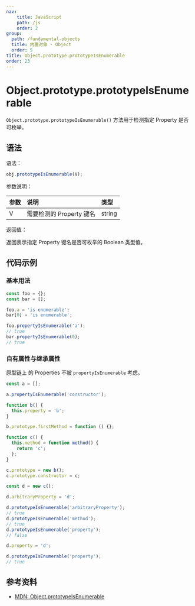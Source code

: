 ```yaml
---
nav:
    title: JavaScript
    path: /js
    order: 2
group:
  path: /fundamental-objects
  title: 内置对象 - Object
  order: 5
title: Object.prototype.prototypeIsEnumerable
order: 23
---
```


# Object.prototype.prototypeIsEnumerable

`Object.prototype.prototypeIsEnumerable()` 方法用于检测指定 Property 是否可枚举。

## 语法

语法：

```js
obj.prototypeIsEnumerable(V);
```

参数说明：

| 参数 | 说明                     | 类型   |
| :--- | :----------------------- | :----- |
| V    | 需要检测的 Property 键名 | string |

返回值：

返回表示指定 Property 键名是否可枚举的 Boolean 类型值。

## 代码示例

### 基本用法

```js
const foo = {};
const bar = [];

foo.a = 'is enumerable';
bar[0] = 'is enumerable';

foo.propertyIsEnumerable('a');
// true
bar.propertyIsEnumerable(0);
// true
```

### 自有属性与继承属性

原型链上 的 Properties 不被 `propertyIsEnumerable` 考虑。

```js
const a = [];

a.propertyIsEnumerable('constructor');

function b() {
  this.property = 'b';
}

b.prototype.firstMethod = function () {};

function c() {
  this.method = function method() {
    return 'c';
  };
}

c.prototype = new b();
c.prototype.constructor = c;

const d = new c();

d.arbitraryProperty = 'd';

d.prototypeIsEnumerable('arbitraryProperty');
// true
d.prototypeIsEnumerable('method');
// true
d.prototypeIsEnumerable('property');
// false

d.property = 'd';

d.prototypeIsEnumerable('property');
// true
```

## 参考资料

- [MDN: Object.prototypeIsEnumerable](https://developer.mozilla.org/zh-CN/docs/Web/JavaScript/Reference/Global_Objects/Object/prototypeIsEnumerable)
